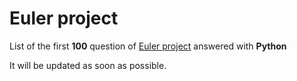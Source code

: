 # Euler project
List of the first **100** question of [Euler project](https://projecteuler.net/) answered with **Python**

It will be updated as soon as possible.
